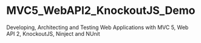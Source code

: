 MVC5_WebAPI2_KnockoutJS_Demo
============================

Developing, Architecting and Testing Web Applications with MVC 5, Web API 2, KnockoutJS, Ninject and NUnit
